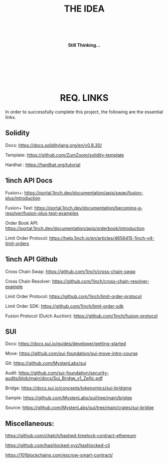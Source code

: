 <h1 align='center'>THE IDEA</h1>
<br>
<br>
<br>
<h4 align='center'>Still Thinking...</h4>
<br>
<br>
<br>
<br>
<br>
<h1 align='center'>REQ. LINKS</h1>
In order to successfully complete this project, the following are the essential links.

## Solidity
Docs: https://docs.soliditylang.org/en/v0.8.30/

Template: https://github.com/ZumZoom/solidity-template

Hardhat : https://hardhat.org/tutorial
## 1inch API Docs
Fusion+: https://portal.1inch.dev/documentation/apis/swap/fusion-plus/introduction

Fusion+ Test: https://portal.1inch.dev/documentation/becoming-a-resolver/fusion-plus-test-examples

Order Book API: https://portal.1inch.dev/documentation/apis/orderbook/introduction

Limit Order Protocol: https://help.1inch.io/en/articles/4656415-1inch-v4-limit-orders

## 1inch API Github

Cross Chain Swap: https://github.com/1inch/cross-chain-swap

Cross Chain Resolver: https://github.com/1inch/cross-chain-resolver-example

Limit Order Protocol: https://github.com/1inch/limit-order-protocol

Limit Order SDK: https://github.com/1inch/limit-order-sdk

Fusion Protocol (Dutch Auction): https://github.com/1inch/fusion-protocol

## SUI
Docs: https://docs.sui.io/guides/developer/getting-started

Move: https://github.com/sui-foundation/sui-move-intro-course

Git: https://github.com/MystenLabs/sui

Audit: https://github.com/sui-foundation/security-audits/blob/main/docs/Sui_Bridge_v1_Zellic.pdf

Bridge: https://docs.sui.io/concepts/tokenomics/sui-bridging

Sample: https://github.com/MystenLabs/sui/tree/main/bridge

Source: https://github.com/MystenLabs/sui/tree/main/crates/sui-bridge

## Miscellaneous:

https://github.com/chatch/hashed-timelock-contract-ethereum

https://github.com/hashlocked-xyz/hashlocked-cli

https://101blockchains.com/escrow-smart-contract/

